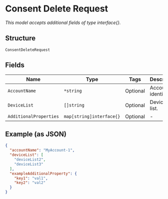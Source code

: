 
# Consent Delete Request

*This model accepts additional fields of type interface{}.*

## Structure

`ConsentDeleteRequest`

## Fields

| Name | Type | Tags | Description |
|  --- | --- | --- | --- |
| `AccountName` | `*string` | Optional | Account identifier. |
| `DeviceList` | `[]string` | Optional | Device ID list. |
| `AdditionalProperties` | `map[string]interface{}` | Optional | - |

## Example (as JSON)

```json
{
  "accountName": "MyAccount-1",
  "deviceList": [
    "deviceList2",
    "deviceList3"
  ],
  "exampleAdditionalProperty": {
    "key1": "val1",
    "key2": "val2"
  }
}
```


